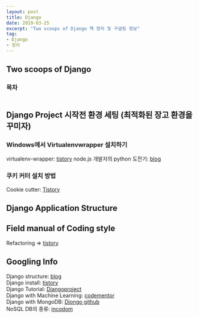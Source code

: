 ```yaml
---
layout: post
title: Django 
date: 2019-03-25
excerpt: "Two scoops of Django 책 정리 및 구글링 정보"
tag:
- Django
- 정리 
---
```



## Two scoops of Django

### 목차 
```
```


## Django Project 시작전 환경 세팅 (최적화된 장고 환경을 꾸미자)

### Windows에서 Virtualenvwrapper 설치하기 

virtualenv-wrapper: [tistory](https://technerd.tistory.com/52)
node.js 개발자의 python 도전기: [blog](https://blog.outsider.ne.kr/1324)

### 쿠키 커터 설치 방법 

Cookie cutter: [Tistory](https://new93helloworld.tistory.com/327)

## Django Application Structure

## Field manual of Coding style

Refactoring => [tistory](https://codereview.tistory.com/3)

## Googling Info

Django structure: [blog](https://timmyomahony.com/blog/updated-django-project-structure-or-folder-layout)<br>
Django install: [tistory](https://godrjsmgl.tistory.com/32)<br>
Django Tutorial: [Djangoproject](https://docs.djangoproject.com/en/1.8/intro/tutorial01)<br>
Django with Machine Learning: [codementor](https://www.codementor.io/jadianes/build-data-products-django-machine-learning-clustering-user-preferences-du107s5mk)<br>
Django with MongoDB: [Djongo github](https://github.com/nesdis/djongo)<br>
NoSQL DB의 종류: [incodom](https://www.incodom.kr/NoSQL_DB_의_종류)<br>
